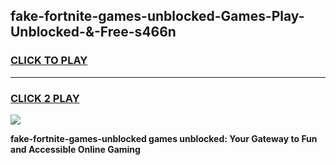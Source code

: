 
## fake-fortnite-games-unblocked-Games-Play-Unblocked-&-Free-s466n
<h3>
<a href="https://premium76.site?title=fake-fortnite-games-unblocked&ref=24A">CLICK TO PLAY</a></h3>
<hr>

<h3>
<a href="https://premium76.site?title=fake-fortnite-games-unblocked&ref=24A">CLICK 2 PLAY</a>
  
</h3>

<a href="https://premium76.site?title=fake-fortnite-games-unblocked&ref=24A"><img src="https://clearcache.store/games.png"></a>


**fake-fortnite-games-unblocked games unblocked: Your Gateway to Fun and Accessible Online Gaming**
